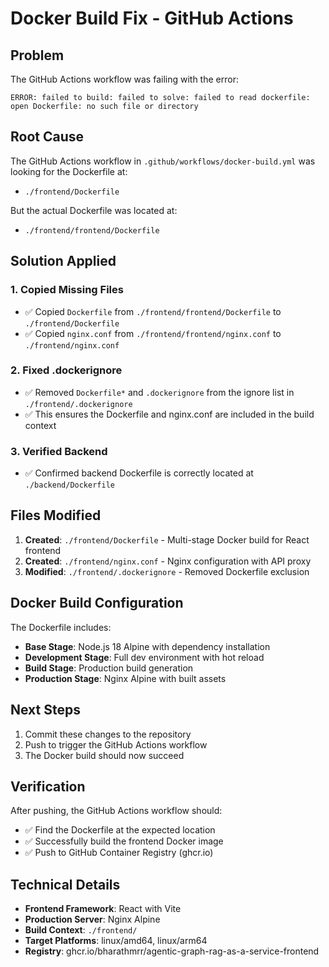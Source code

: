 # Docker Build Fix - GitHub Actions

## Problem
The GitHub Actions workflow was failing with the error:
```
ERROR: failed to build: failed to solve: failed to read dockerfile: open Dockerfile: no such file or directory
```

## Root Cause
The GitHub Actions workflow in `.github/workflows/docker-build.yml` was looking for the Dockerfile at:
- `./frontend/Dockerfile` 

But the actual Dockerfile was located at:
- `./frontend/frontend/Dockerfile`

## Solution Applied

### 1. Copied Missing Files
- ✅ Copied `Dockerfile` from `./frontend/frontend/Dockerfile` to `./frontend/Dockerfile`
- ✅ Copied `nginx.conf` from `./frontend/frontend/nginx.conf` to `./frontend/nginx.conf`

### 2. Fixed .dockerignore
- ✅ Removed `Dockerfile*` and `.dockerignore` from the ignore list in `./frontend/.dockerignore`
- ✅ This ensures the Dockerfile and nginx.conf are included in the build context

### 3. Verified Backend
- ✅ Confirmed backend Dockerfile is correctly located at `./backend/Dockerfile`

## Files Modified
1. **Created**: `./frontend/Dockerfile` - Multi-stage Docker build for React frontend
2. **Created**: `./frontend/nginx.conf` - Nginx configuration with API proxy
3. **Modified**: `./frontend/.dockerignore` - Removed Dockerfile exclusion

## Docker Build Configuration
The Dockerfile includes:
- **Base Stage**: Node.js 18 Alpine with dependency installation
- **Development Stage**: Full dev environment with hot reload
- **Build Stage**: Production build generation
- **Production Stage**: Nginx Alpine with built assets

## Next Steps
1. Commit these changes to the repository
2. Push to trigger the GitHub Actions workflow
3. The Docker build should now succeed

## Verification
After pushing, the GitHub Actions workflow should:
- ✅ Find the Dockerfile at the expected location
- ✅ Successfully build the frontend Docker image
- ✅ Push to GitHub Container Registry (ghcr.io)

## Technical Details
- **Frontend Framework**: React with Vite
- **Production Server**: Nginx Alpine
- **Build Context**: `./frontend/`
- **Target Platforms**: linux/amd64, linux/arm64
- **Registry**: ghcr.io/bharathmrr/agentic-graph-rag-as-a-service-frontend

